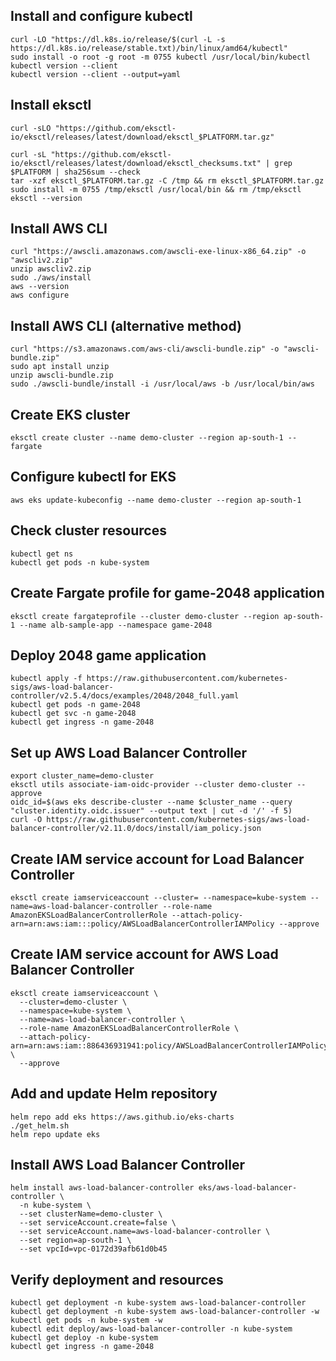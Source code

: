 
## Install and configure kubectl

```
curl -LO "https://dl.k8s.io/release/$(curl -L -s https://dl.k8s.io/release/stable.txt)/bin/linux/amd64/kubectl"
sudo install -o root -g root -m 0755 kubectl /usr/local/bin/kubectl
kubectl version --client
kubectl version --client --output=yaml
```


 ## Install eksctl

```
curl -sLO "https://github.com/eksctl-io/eksctl/releases/latest/download/eksctl_$PLATFORM.tar.gz"
```
```
curl -sL "https://github.com/eksctl-io/eksctl/releases/latest/download/eksctl_checksums.txt" | grep $PLATFORM | sha256sum --check
tar -xzf eksctl_$PLATFORM.tar.gz -C /tmp && rm eksctl_$PLATFORM.tar.gz
sudo install -m 0755 /tmp/eksctl /usr/local/bin && rm /tmp/eksctl
eksctl --version
```


 ## Install AWS CLI

```
curl "https://awscli.amazonaws.com/awscli-exe-linux-x86_64.zip" -o "awscliv2.zip"
unzip awscliv2.zip
sudo ./aws/install
aws --version
aws configure
```


 ## Install AWS CLI (alternative method)

```
curl "https://s3.amazonaws.com/aws-cli/awscli-bundle.zip" -o "awscli-bundle.zip"
sudo apt install unzip
unzip awscli-bundle.zip
sudo ./awscli-bundle/install -i /usr/local/aws -b /usr/local/bin/aws
```


 ## Create EKS cluster
 
```
eksctl create cluster --name demo-cluster --region ap-south-1 --fargate
```


 ## Configure kubectl for EKS

```
aws eks update-kubeconfig --name demo-cluster --region ap-south-1
```
## Check cluster resources

```
kubectl get ns
kubectl get pods -n kube-system
```
## Create Fargate profile for game-2048 application

```
eksctl create fargateprofile --cluster demo-cluster --region ap-south-1 --name alb-sample-app --namespace game-2048
```

## Deploy 2048 game application

```
kubectl apply -f https://raw.githubusercontent.com/kubernetes-sigs/aws-load-balancer-controller/v2.5.4/docs/examples/2048/2048_full.yaml
kubectl get pods -n game-2048
kubectl get svc -n game-2048
kubectl get ingress -n game-2048
```

## Set up AWS Load Balancer Controller

```
export cluster_name=demo-cluster
eksctl utils associate-iam-oidc-provider --cluster demo-cluster --approve
oidc_id=$(aws eks describe-cluster --name $cluster_name --query "cluster.identity.oidc.issuer" --output text | cut -d '/' -f 5)
curl -O https://raw.githubusercontent.com/kubernetes-sigs/aws-load-balancer-controller/v2.11.0/docs/install/iam_policy.json
```

## Create IAM service account for Load Balancer Controller

```
eksctl create iamserviceaccount --cluster= --namespace=kube-system --name=aws-load-balancer-controller --role-name AmazonEKSLoadBalancerControllerRole --attach-policy-arn=arn:aws:iam:::policy/AWSLoadBalancerControllerIAMPolicy --approve
```

## Create IAM service account for AWS Load Balancer Controller

```
eksctl create iamserviceaccount \
  --cluster=demo-cluster \
  --namespace=kube-system \
  --name=aws-load-balancer-controller \
  --role-name AmazonEKSLoadBalancerControllerRole \
  --attach-policy-arn=arn:aws:iam::886436931941:policy/AWSLoadBalancerControllerIAMPolicy \
  --approve
```

## Add and update Helm repository

```
helm repo add eks https://aws.github.io/eks-charts
./get_helm.sh
helm repo update eks
```

## Install AWS Load Balancer Controller

```
helm install aws-load-balancer-controller eks/aws-load-balancer-controller \
  -n kube-system \
  --set clusterName=demo-cluster \
  --set serviceAccount.create=false \
  --set serviceAccount.name=aws-load-balancer-controller \
  --set region=ap-south-1 \
  --set vpcId=vpc-0172d39afb61d0b45
```

## Verify deployment and resources

```
kubectl get deployment -n kube-system aws-load-balancer-controller
kubectl get deployment -n kube-system aws-load-balancer-controller -w
kubectl get pods -n kube-system -w
kubectl edit deploy/aws-load-balancer-controller -n kube-system
kubectl get deploy -n kube-system
kubectl get ingress -n game-2048
```